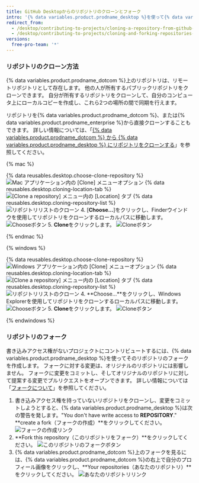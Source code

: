 ```yaml
---
title: GitHub Desktopからのリポジトリのクローンとフォーク
intro: '{% data variables.product.prodname_desktop %}を使って{% data variables.product.prodname_dotcom %}上にあるリポジトリをクローンしたりフォークしたりできます。'
redirect_from:
  - /desktop/contributing-to-projects/cloning-a-repository-from-github-desktop
  - /desktop/contributing-to-projects/cloning-and-forking-repositories-from-github-desktop
versions:
  free-pro-team: '*'
---
```


### リポジトリのクローン方法
{% data variables.product.prodname_dotcom %}上のリポジトリは、リモートリポジトリとして存在します。  他の人が所有するパブリックリポジトリをクローンできます。 自分が所有するリポジトリをクローンして、自分のコンピュータ上にローカルコピーを作成し、これら2つの場所の間で同期を行えます。

リポジトリを{% data variables.product.prodname_dotcom %}、または{% data variables.product.prodname_enterprise %}から直接クローンすることもできます。 詳しい情報については、「[{% data variables.product.prodname_dotcom %} から {% data variables.product.prodname_desktop %} にリポジトリをクローンする](/desktop/guides/contributing-to-projects/cloning-a-repository-from-github-to-github-desktop/)」を参照してください。

{% mac %}

{% data reusables.desktop.choose-clone-repository %}
  ![Mac アプリケーション内の [Clone] メニューオプション](/assets/images/help/desktop/clone-file-menu-mac.png)
{% data reusables.desktop.cloning-location-tab %}
  ![[Clone a repository] メニュー内の [Location] タブ](/assets/images/help/desktop/choose-repository-location-mac.png)
{% data reusables.desktop.cloning-repository-list %}  
![リポジトリリストのクローン](/assets/images/help/desktop/clone-a-repository-list-mac.png)
4. [**Choose...**]をクリックし、Finderウインドウを使用してリポジトリをクローンするローカルパスに移動します。 ![Chooseボタン](/assets/images/help/desktop/clone-choose-button-mac.png)
5. **Clone**をクリックします。 ![Cloneボタン](/assets/images/help/desktop/clone-button-mac.png)

{% endmac %}

{% windows %}

{% data reusables.desktop.choose-clone-repository %}
  ![Windows アプリケーション内の [Clone] メニューオプション](/assets/images/help/desktop/clone-file-menu-windows.png)
{% data reusables.desktop.cloning-location-tab %}
  ![[Clone a repository] メニュー内の [Location] タブ](/assets/images/help/desktop/choose-repository-location-win.png)
{% data reusables.desktop.cloning-repository-list %}     
![リポジトリリストのクローン](/assets/images/help/desktop/clone-a-repository-list-win.png)
4. **Choose...**をクリックし、Windows Explorerを使用してリポジトリをクローンするローカルパスに移動します。 ![Chooseボタン](/assets/images/help/desktop/clone-choose-button-win.png)
5. **Clone**をクリックします。 ![Cloneボタン](/assets/images/help/desktop/clone-button-win.png)

{% endwindows %}

### リポジトリのフォーク
書き込みアクセス権がないプロジェクトにコントリビュートするには、{% data variables.product.prodname_desktop %}を使ってそのリポジトリのフォークを作成します。 フォークに対する変更は、オリジナルのリポジトリには影響しません。 フォークに変更をコミットし、そしてオリジナルのリポジトリに対して提案する変更でプルリクエストをオープンできます。 詳しい情報については「[フォークについて](/github/collaborating-with-issues-and-pull-requests/about-forks)」を参照してください。

1. 書き込みアクセス権を持っていないリポジトリをクローンし、変更をコミットしようとすると、{% data variables.product.prodname_desktop %}は次の警告を発します。"You don't have write access to **REPOSITORY**." **create a fork（フォークの作成）**をクリックしてください。 ![フォークの作成リンク](/assets/images/help/desktop/create-a-fork.png)
3. **Fork this repository（このリポジトリをフォーク）**をクリックしてください。 ![このリポジトリのフォークボタン](/assets/images/help/desktop/fork-this-repo-button.png)
4. {% data variables.product.prodname_dotcom %}上のフォークを見るには、{% data variables.product.prodname_dotcom %}の右上で自分のプロフィール画像をクリックし、**Your repositories（あなたのリポジトリ）**をクリックしてください。 ![あなたのリポジトリリンク](/assets/images/help/profile/your-repositories.png)
